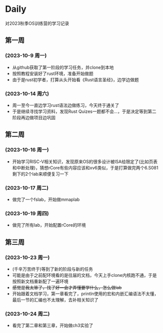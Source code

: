 # Daily
对2023秋季OS训练营的学习记录

## 第一周
### (2023-10-9 周一)
- 从github获取了第一阶段的学习任务，并clone到本地
- 按照教程安装好了rust环境，准备开始做题
- 由于是rust初学者，打算从头开始看《Rust语言圣经》，边学边做题

### (2023-10-14 周六)
- 周一至今一直边学习rust语法边做练习，今天终于通关了
- 于是继续寻找学习资料，发现Rust Quizes一题都不会...，于是决定等到第二阶段再边做项目边巩固
  
## 第二周
### (2023-10-16 周一)
- 开始学习RISC-V相关知识，发现原来OS的很多设计被ISA给限定了(比如页表和中断处理)，猜想rCore有些内容应该和xv6类似，于是打算做完两个6.S081剩下的2个lab来顺便复习一下

### (2023-10-17 周二)
- 做完了一个fslab，开始做mmaplab

### (2023-10-19 周四)
- 做完了所有lab，开始配置rCore的环境

## 第三周
### (2023-10-23 周一)
- (千辛万苦终于)等到了新的阶段与新的任务
- 可能是由于之前配环境看的是往届的文档，今天上手clone内核跑不通，于是按照新文档重新配了一遍环境
- ~~感觉是我太笨了，找了好一会才弄懂要学什么，怎么做lab~~
- 开始跟着文档学习，第一章看完了，println使用的宏和内嵌汇编语法不太懂，最后一节的汇编也不太理解，去补相关知识了

### (2023-10-24 周二)
- 看完了第二章和第三章，开始做ch3实验了